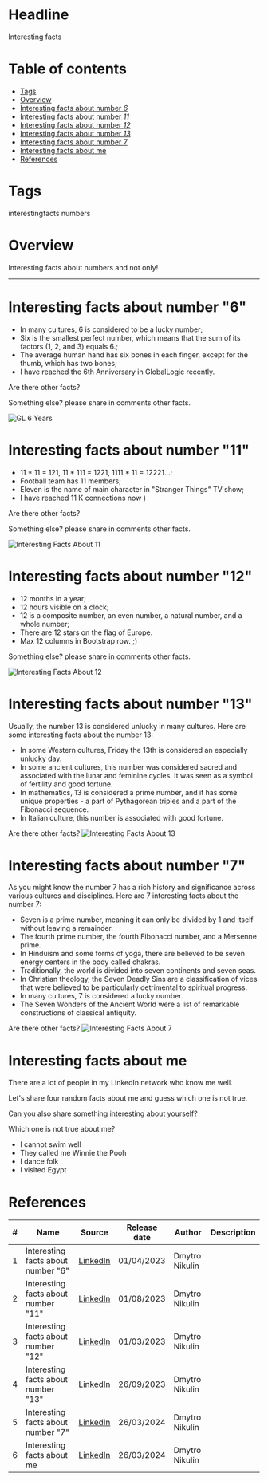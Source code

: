 # Headline
Interesting facts
 
# Table of contents
- [Tags](./InterestingFacts.md#tags)
- [Overview](./InterestingFacts.md#overview)
- [Interesting facts about number *6*](./InterestingFacts.md#interesting-facts-about-number-6)
- [Interesting facts about number *11*](./InterestingFacts.md#interesting-facts-about-number-11)
- [Interesting facts about number *12*](./InterestingFacts.md#interesting-facts-about-number-12)
- [Interesting facts about number *13*](./InterestingFacts.md#interesting-facts-about-number-13)
- [Interesting facts about number *7*](./InterestingFacts.md#interesting-facts-about-number-7)
- [Interesting facts about me](./InterestingFacts.md#interesting-facts-about-me)
- [References](./InterestingFacts.md#references)

# Tags
interestingfacts numbers

# Overview
Interesting facts about numbers and not only!

---

# Interesting facts about number "6"

- In many cultures, 6 is considered to be a lucky number;
- Six is the smallest perfect number, which means that the sum of its factors (1, 2, and 3) equals 6.;
- The average human hand has six bones in each finger, except for the thumb, which has two bones;
- I have reached the 6th Anniversary in GlobalLogic recently.

Are there other facts?

Something else? please share in comments other facts.

<img src="./Images/GL6Years.png" alt="GL 6 Years" />

# Interesting facts about number "11"

- 11 * 11 = 121, 11 * 111 = 1221, 1111 * 11 = 12221...;
- Football team has 11 members;
- Eleven is the name of main character in "Stranger Things" TV show;
- I have reached 11 K connections now )

Are there other facts?

Something else? please share in comments other facts.

<img src="./Images/InterestingFactsAbout11.jpg" alt="Interesting Facts About 11" />

# Interesting facts about number "12"

- 12 months in a year;
- 12 hours visible on a clock;
- 12 is a composite number, an even number, a natural number, and a whole number;
- There are 12 stars on the flag of Europe.
- Max 12 columns in Bootstrap row. ;)

Something else? please share in comments other facts.

<img src="./Images/InterestingFactsAbout12.jpg" alt="Interesting Facts About 12" />

# Interesting facts about number "13"
Usually, the number 13 is considered unlucky in many cultures.
Here are some interesting facts about the number 13:
- In some Western cultures, Friday the 13th is considered an especially unlucky day.
- In some ancient cultures, this number was considered sacred and associated with the lunar and feminine cycles. It was seen as a symbol of fertility and good fortune.
- In mathematics, 13 is considered a prime number, and it has some unique properties - a part of Pythagorean triples and a part of the Fibonacci sequence.
- In Italian culture, this number is associated with good fortune.

Are there other facts?
<img src="./Images/InterestingFactsAbout13.jpg" alt="Interesting Facts About 13" />


# Interesting facts about number "7"

As you might know the number 7 has a rich history and significance across various cultures and disciplines.
Here are 7 interesting facts about the number 7:

- Seven is a prime number, meaning it can only be divided by 1 and itself without leaving a remainder.
- The fourth prime number, the fourth Fibonacci number, and a Mersenne prime.
- In Hinduism and some forms of yoga, there are believed to be seven energy centers in the body called chakras.
- Traditionally, the world is divided into seven continents and seven seas.
- In Christian theology, the Seven Deadly Sins are a classification of vices that were believed to be particularly detrimental to spiritual progress.
- In many cultures, 7 is considered a lucky number.
- The Seven Wonders of the Ancient World were a list of remarkable constructions of classical antiquity.

Are there other facts?
<img src="./Images/InterestingFactsAbout7.png" alt="Interesting Facts About 7" />

# Interesting facts about me
There are a lot of people in my LinkedIn network who know me well.

Let's share four random facts about me and guess which one is not true.

Can you also share something interesting about yourself?

Which one is not true about me?
- I cannot swim well
- They called me Winnie the Pooh
- I dance folk
- I visited Egypt


# References
| # | Name                 | Source                | Release date           |  Author                 | Description   |
| - | ---------------------|---------------------- |----------------------- | ----------------------- |:-------------:|
| 1 | Interesting facts about number "6" | [LinkedIn](https://www.linkedin.com/posts/dimanikulin_interestingfacts-numbers-globallogic-activity-7051457743555104769-pDkY?utm_source=share&utm_medium=member_desktop) | 01/04/2023 | Dmytro Nikulin | |
| 2 | Interesting facts about number "11"| [LinkedIn](https://www.linkedin.com/posts/dimanikulin_interestingfacts-activity-6967512359246393344-drW-?utm_source=share&utm_medium=member_desktop) | 01/08/2023 | Dmytro Nikulin | |
| 3 | Interesting facts about number "12"| [LinkedIn](https://www.linkedin.com/posts/dimanikulin_interestingfacts-activity-7031329081606483968-Xg3L?utm_source=share&utm_medium=member_desktop)| 01/03/2023 | Dmytro Nikulin | | 
| 4 | Interesting facts about number "13"| [LinkedIn](https://www.linkedin.com/posts/dimanikulin_interestingfacts-activity-7112326331484258304-C2fS?utm_source=share&utm_medium=member_desktop)| 26/09/2023 | Dmytro Nikulin | |
| 5 | Interesting facts about number "7" | [LinkedIn](https://www.linkedin.com/posts/dimanikulin_numbers-interestingfacts-activity-7178308521065648130-rwAl?utm_source=share&utm_medium=member_desktop)| 26/03/2024 | Dmytro Nikulin | |
| 6 | Interesting facts about me  | [LinkedIn](https://www.linkedin.com/posts/dimanikulin_there-are-a-lot-of-people-in-my-linkedin-activity-7194653260526333953-wBiT?utm_source=share&utm_medium=member_desktop) | 26/03/2024 | Dmytro Nikulin | |
